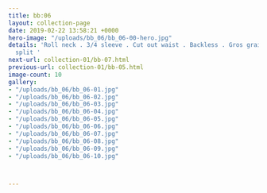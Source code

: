 ```yaml
---
title: bb:06
layout: collection-page
date: 2019-02-22 13:58:21 +0000
hero-image: "/uploads/bb_06/bb_06-00-hero.jpg"
details: 'Roll neck . 3/4 sleeve . Cut out waist . Backless . Gros grain trim . Side
  split '
next-url: collection-01/bb-07.html
previous-url: collection-01/bb-05.html
image-count: 10
gallery:
- "/uploads/bb_06/bb_06-01.jpg"
- "/uploads/bb_06/bb_06-02.jpg"
- "/uploads/bb_06/bb_06-03.jpg"
- "/uploads/bb_06/bb_06-04.jpg"
- "/uploads/bb_06/bb_06-05.jpg"
- "/uploads/bb_06/bb_06-06.jpg"
- "/uploads/bb_06/bb_06-07.jpg"
- "/uploads/bb_06/bb_06-08.jpg"
- "/uploads/bb_06/bb_06-09.jpg"
- "/uploads/bb_06/bb_06-10.jpg"



---
```

